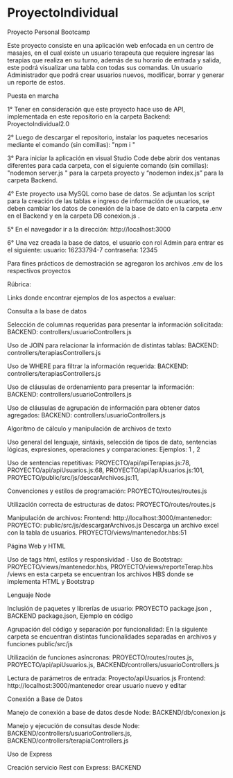 # ProyectoIndividual
Proyecto Personal Bootcamp

Este proyecto consiste en una aplicación web enfocada en un centro de masajes, en el cual existe un usuario terapeuta que requiere ingresar las terapias que realiza en su turno, además de su horario de entrada y salida, este podrá visualizar una tabla con todas sus comandas.
Un usuario Administrador que podrá crear usuarios nuevos, modificar, borrar y generar un reporte de estos. 

Puesta en marcha

1° 	Tener en consideración que este proyecto hace uso de API, implementada en este repositorio en la carpeta Backend: ProyectoIndividual2.0 	 	
 	
2° 	Luego de descargar el repositorio, instalar los paquetes necesarios mediante el comando (sin comillas): "npm i "
 	
3° 	Para iniciar la aplicación en visual Studio Code debe abrir dos ventanas diferentes para cada carpeta, con el siguiente comando (sin comillas): 	"nodemon server.js " para la carpeta proyecto y “nodemon index.js” para la carpeta Backend. 
 	
4° 	Este proyecto usa MySQL como base de datos. Se adjuntan los script para la creación de las tablas e ingreso de información de usuarios, se deben cambiar los datos de conexión de la base de dato en la carpeta .env en el Backend y en la carpeta DB conexion.js . 

5°  En el navegador ir a la dirección: http://localhost:3000

6°  Una vez creada la base de datos, el usuario con rol Admin para entrar es el siguiente:
usuario: 16233794-7
contraseña: 12345

Para fines prácticos de demostración se agregaron los archivos .env de los respectivos proyectos


Rúbrica:

Links donde encontrar ejemplos de los aspectos a evaluar:

Consulta a la base de datos
	
Selección 	de columnas requeridas para presentar la información 	solicitada: BACKEND: 	controllers/usuarioControllers.js
 	
Uso 	de JOIN para relacionar la información de distintas 	tablas: BACKEND: 	controllers/terapiasControllers.js
 	
Uso 	de WHERE para filtrar la información requerida: BACKEND: 	controllers/terapiasControllers.js
 	
Uso 	de cláusulas de ordenamiento para presentar la 	información: BACKEND: 	controllers/usuarioControllers.js
 	
Uso 	de cláusulas de agrupación de información para obtener datos 	agregados: BACKEND: 	controllers/usuarioControllers.js

Algorítmo de cálculo y manipulación de archivos de texto
	
Uso 	general del lenguaje, sintáxis, selección de tipos de dato, sentencias lógicas, expresiones, operaciones y comparaciones: 	Ejemplos: 1 , 2
 	
Uso 	de sentencias repetitivas: PROYECTO/api/apiTerapias.js:78, PROYECTO/api/apiUsuarios.js:68,  PROYECTO/api/apiUsuarios.js:101, PROYECTO/public/src/js/descarArchivos.js:11, 
 	
Convenciones 	y estilos de programación: PROYECTO/routes/routes.js
 	
Utilización 	correcta de estructuras de datos: PROYECTO/routes/routes.js
 	
Manipulación 	de archivos: 	Frontend: http://localhost:3000/mantenedor: PROYECTO: 	public/src/js/descargarArchivos.js Descarga un archivo excel con la tabla de usuarios. PROYECTO/views/mantenedor.hbs:51


Página Web y HTML
	
Uso 	de tags html, estilos y responsividad - Uso de 	Bootstrap: PROYECTO/views/mantenedor.hbs, PROYECTO/views/reporteTerap.hbs 	/views en esta carpeta se encuentran los archivos HBS donde se implementa 	HTML y Bootstrap


Lenguaje Node
	
Inclusión de paquetes y librerías de 	usuario: PROYECTO 	package.json , BACKEND 	package.json, Ejemplo 	en código
 	
Agrupación del código y separación por funcionalidad: En la siguiente carpeta 	se encuentran distintas funcionalidades separadas en archivos y funciones public/src/js
 	
Utilización de funciones asíncronas: PROYECTO/routes/routes.js, PROYECTO/api/apiUsuarios.js,  BACKEND/controllers/usuarioControllers.js
 	
Lectura de parámetros de entrada: Proyecto/apiUsuarios.js Frontend: http://localhost:3000/mantenedor crear usuario nuevo y editar	


Conexión a Base de Datos
	
Manejo 	de conexión a base de datos desde Node: BACKEND/db/conexion.js
 	
Manejo 	y ejecución de consultas desde Node: BACKEND/controllers/usuarioControllers.js, BACKEND/controllers/terapiaControllers.js

Uso de Express
	
Creación servicio Rest con Express: BACKEND





